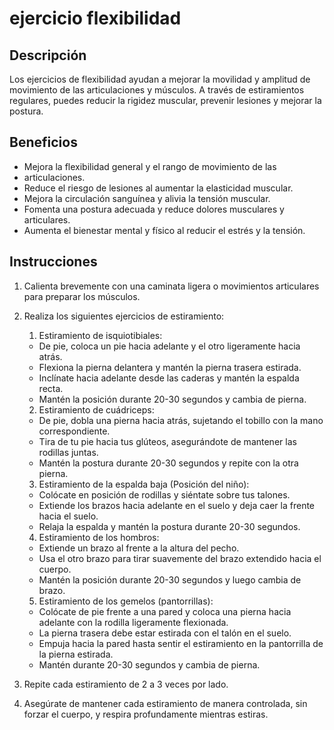 # ejercicio flexibilidad

## Descripción
Los ejercicios de flexibilidad ayudan a mejorar la movilidad y amplitud de movimiento de las articulaciones y músculos. A través de estiramientos regulares, puedes reducir la rigidez muscular, prevenir lesiones y mejorar la postura.

## Beneficios
- Mejora la flexibilidad general y el rango de movimiento de las
- articulaciones.
- Reduce el riesgo de lesiones al aumentar la elasticidad muscular.
- Mejora la circulación sanguínea y alivia la tensión muscular.
- Fomenta una postura adecuada y reduce dolores musculares y articulares.
- Aumenta el bienestar mental y físico al reducir el estrés y la tensión.

## Instrucciones
1. Calienta brevemente con una caminata ligera o movimientos articulares para preparar los músculos.

2. Realiza los siguientes ejercicios de estiramiento:

    1. Estiramiento de isquiotibiales:

    - De pie, coloca un pie hacia adelante y el otro ligeramente hacia atrás.
    - Flexiona la pierna delantera y mantén la pierna trasera estirada.
    - Inclínate hacia adelante desde las caderas y mantén la espalda recta.
    - Mantén la posición durante 20-30 segundos y cambia de pierna.
    2. Estiramiento de cuádriceps:

    - De pie, dobla una pierna hacia atrás, sujetando el tobillo con la mano correspondiente.
    - Tira de tu pie hacia tus glúteos, asegurándote de mantener las rodillas juntas.
    - Mantén la postura durante 20-30 segundos y repite con la otra pierna.
    3. Estiramiento de la espalda baja (Posición del niño):

    - Colócate en posición de rodillas y siéntate sobre tus talones.
    - Extiende los brazos hacia adelante en el suelo y deja caer la frente hacia el suelo.
    - Relaja la espalda y mantén la postura durante 20-30 segundos.
    4. Estiramiento de los hombros:

    - Extiende un brazo al frente a la altura del pecho.
    - Usa el otro brazo para tirar suavemente del brazo extendido hacia el cuerpo.
    - Mantén la posición durante 20-30 segundos y luego cambia de brazo.
    5. Estiramiento de los gemelos (pantorrillas):

    - Colócate de pie frente a una pared y coloca una pierna hacia adelante con la rodilla ligeramente flexionada.
    - La pierna trasera debe estar estirada con el talón en el suelo.
    - Empuja hacia la pared hasta sentir el estiramiento en la pantorrilla de la pierna estirada.
    - Mantén durante 20-30 segundos y cambia de pierna.
3.  Repite cada estiramiento de 2 a 3 veces por lado.

4. Asegúrate de mantener cada estiramiento de manera controlada, sin
 forzar el cuerpo, y respira profundamente mientras estiras.